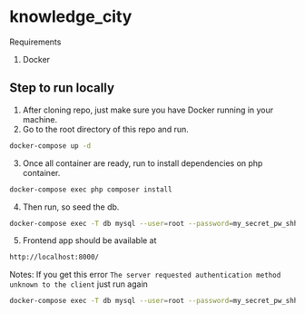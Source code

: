 # knowledge_city
Requirements
1. Docker

## Step to run locally

1. After cloning repo, just make sure you have Docker running in your machine.
2. Go to the root directory of this repo and run.
```bash
docker-compose up -d
```
3. Once all container are ready, run to install dependencies on php container.
```bash
docker-compose exec php composer install
```
4. Then run, so seed the db.
```bash
docker-compose exec -T db mysql --user=root --password=my_secret_pw_shh < db.sql
```
5. Frontend app should be available at
```bash
http://localhost:8000/
```

Notes:
If you get this error `The server requested authentication method unknown to the client`
just run again 
```bash
docker-compose exec -T db mysql --user=root --password=my_secret_pw_shh < db.sql
```